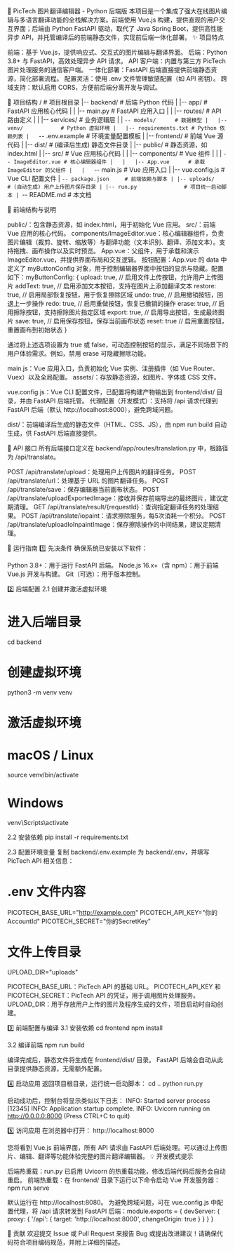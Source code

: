 📘 PicTech 图片翻译编辑器 - Python 后端版
本项目是一个集成了强大在线图片编辑与多语言翻译功能的全栈解决方案。前端使用 Vue.js 构建，提供直观的用户交互界面；后端由 Python FastAPI 驱动，取代了 Java Spring Boot，提供高性能异步 API，并托管编译后的前端静态文件，实现前后端一体化部署。
✨ 项目特点

前端：基于 Vue.js，提供响应式、交互式的图片编辑与翻译界面。
后端：Python 3.8+ 与 FastAPI，高效处理异步 API 请求。
API 客户端：内置与第三方 PicTech 图片处理服务的通信客户端。
一体化部署：FastAPI 后端直接提供前端静态资源，简化部署流程。
配置灵活：使用 .env 文件管理敏感配置（如 API 密钥）。
跨域支持：默认启用 CORS，方便前后端分离开发与调试。

📂 项目结构
/                        # 项目根目录
|-- backend/             # 后端 Python 代码
|   |-- app/             # FastAPI 应用核心代码
|   |   |-- main.py      # FastAPI 应用入口
|   |   |-- routes/      # API 路由定义
|   |   |-- services/    # 业务逻辑层
|   |   `-- models/      # 数据模型
|   |-- venv/            # Python 虚拟环境
|   |-- requirements.txt # Python 依赖列表
|   `-- .env.example     # 环境变量配置模板
|
|-- frontend/            # 前端 Vue 源代码
|   |-- dist/            # (编译后生成) 静态文件目录
|   |-- public/          # 静态资源，如 index.html
|   |-- src/             # Vue 应用核心代码
|   |   |-- components/  # Vue 组件
|   |   |   `-- ImageEditor.vue # 核心编辑器组件
|   |   |-- App.vue      # 承载 ImageEditor 的父组件
|   |   `-- main.js      # Vue 应用入口
|   |-- vue.config.js    # Vue CLI 配置文件
|   `-- package.json     # 前端依赖与脚本
|
|-- uploads/             # (自动生成) 用户上传图片保存目录
|
|-- run.py               # 项目统一启动脚本
|
`-- README.md            # 本文档

📁 前端结构与说明

public/：包含静态资源，如 index.html，用于初始化 Vue 应用。
src/：前端 Vue 应用的核心代码。
components/ImageEditor.vue：核心编辑器组件，负责图片编辑（裁剪、旋转、缩放等）与翻译功能（文本识别、翻译、添加文本）。支持拖拽、画布操作以及实时预览。
App.vue：父组件，用于承载和演示 ImageEditor.vue，并提供界面布局和交互逻辑。
按钮配置：App.vue 的 data 中定义了 myButtonConfig 对象，用于控制编辑器界面中按钮的显示与隐藏。配置如下：myButtonConfig: {
    upload: true,    // 启用文件上传按钮，允许用户上传图片
    addText: true,   // 启用添加文本按钮，支持在图片上添加翻译文本
    restore: true,   // 启用局部恢复按钮，用于恢复擦除区域
    undo: true,      // 启用撤销按钮，回退上一步操作
    redo: true,      // 启用重做按钮，恢复已撤销的操作
    erase: true,     // 启用擦除按钮，支持擦除图片指定区域
    export: true,    // 启用导出按钮，生成最终图片
    save: true,      // 启用保存按钮，保存当前画布状态
    reset: true      // 启用重置按钮，重置画布到初始状态
}

通过将上述选项设置为 true 或 false，可动态控制按钮的显示，满足不同场景下的用户体验需求。例如，禁用 erase 可隐藏擦除功能。


main.js：Vue 应用入口，负责初始化 Vue 实例、注册插件（如 Vue Router、Vuex）以及全局配置。
assets/：存放静态资源，如图片、字体或 CSS 文件。


vue.config.js：Vue CLI 配置文件，已配置将构建产物输出到 frontend/dist/ 目录，并由 FastAPI 后端托管。
代理配置（开发模式）：支持将 /api 请求代理到 FastAPI 后端（默认 http://localhost:8000），避免跨域问题。


dist/：前端编译后生成的静态文件（HTML、CSS、JS），由 npm run build 自动生成，供 FastAPI 后端直接提供。

📄 API 接口
所有后端接口定义在 backend/app/routes/translation.py 中，根路径为 /api/translate。

POST /api/translate/upload：处理用户上传图片的翻译任务。
POST /api/translate/url：处理基于 URL 的图片翻译任务。
POST /api/translate/save：保存编辑器当前画布状态。
POST /api/translate/uploadExportedImage：接收并保存前端导出的最终图片，建议定期清理。
GET /api/translate/result/{requestId}：查询指定翻译任务的处理结果。
POST /api/translate/iopaint：请求擦除服务，每5次消耗一个积分。
POST /api/translate/uploadIoInpaintImage：保存擦除操作的中间结果，建议定期清理。

🚀 运行指南
1️⃣ 先决条件
确保系统已安装以下软件：

Python 3.8+：用于运行 FastAPI 后端。
Node.js 16.x+（含 npm）：用于前端 Vue.js 开发与构建。
Git（可选）：用于版本控制。

2️⃣ 后端配置
2.1 创建并激活虚拟环境
# 进入后端目录
cd backend

# 创建虚拟环境
python3 -m venv venv

# 激活虚拟环境
# macOS / Linux
source venv/bin/activate
# Windows
venv\Scripts\activate

2.2 安装依赖
pip install -r requirements.txt

2.3 配置环境变量
复制 backend/.env.example 为 backend/.env，并填写 PicTech API 相关信息：
# .env 文件内容
PICOTECH_BASE_URL="http://example.com"
PICOTECH_API_KEY="你的AccountId"
PICOTECH_SECRET="你的SecretKey"

# 文件上传目录
UPLOAD_DIR="uploads"


PICOTECH_BASE_URL：PicTech API 的基础 URL。
PICOTECH_API_KEY 和 PICOTECH_SECRET：PicTech API 的凭证，用于调用图片处理服务。
UPLOAD_DIR：用于存放用户上传的图片及程序生成的文件，项目启动时自动创建。

3️⃣ 前端配置与编译
3.1 安装依赖
cd frontend
npm install

3.2 编译前端
npm run build


编译完成后，静态文件将生成在 frontend/dist/ 目录。
FastAPI 后端会自动从此目录提供静态资源，无需额外配置。

4️⃣ 启动应用
返回项目根目录，运行统一启动脚本：
cd ..
python run.py

启动成功后，控制台将显示类似以下日志：
INFO:     Started server process [12345]
INFO:     Application startup complete.
INFO:     Uvicorn running on http://0.0.0.0:8000 (Press CTRL+C to quit)

5️⃣ 访问应用
在浏览器中打开：
http://localhost:8000

您将看到 Vue.js 前端界面，所有 API 请求由 FastAPI 后端处理。可以通过上传图片、编辑、翻译等功能体验完整的图片翻译编辑器。
💡 开发模式提示

后端热重载：run.py 已启用 Uvicorn 的热重载功能，修改后端代码后服务会自动重启。
前端热重载：在 frontend/ 目录下运行以下命令启动 Vue 开发服务器：npm run serve


默认运行在 http://localhost:8080。
为避免跨域问题，可在 vue.config.js 中配置代理，将 /api 请求转发到 FastAPI 后端：module.exports = {
  devServer: {
    proxy: {
      '/api': {
        target: 'http://localhost:8000',
        changeOrigin: true
      }
    }
  }
}





🤝 贡献
欢迎提交 Issue 或 Pull Request 来报告 Bug 或提出改进建议！请确保代码符合项目编码规范，并附上详细的描述。